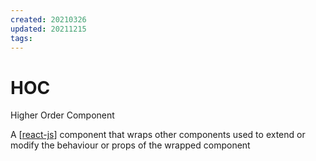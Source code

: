 ```yaml
---
created: 20210326
updated: 20211215
tags:
---
```


# HOC

Higher Order Component

A [[react-js]] component that wraps other components used to extend or modify the behaviour or props of the wrapped component

[//begin]: # "Autogenerated link references for markdown compatibility"
[react-js]: ../react-js "React.js"
[//end]: # "Autogenerated link references"
